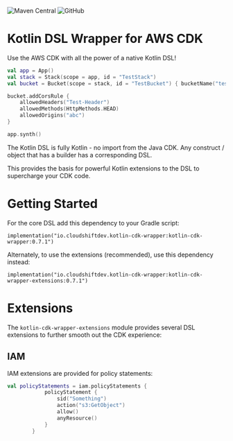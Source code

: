 ![Maven Central](https://img.shields.io/maven-central/v/io.cloudshiftdev.awscdk-dsl-kotlin/dsl)
![GitHub](https://img.shields.io/github/license/cloudshiftinc/awscdk-dsl-kotlin)
# Kotlin DSL Wrapper for AWS CDK

Use the AWS CDK with all the power of a native Kotlin DSL!

```kotlin
val app = App()
val stack = Stack(scope = app, id = "TestStack")
val bucket = Bucket(scope = stack, id = "TestBucket") { bucketName("test-bucket") }

bucket.addCorsRule {
    allowedHeaders("Test-Header")
    allowedMethods(HttpMethods.HEAD)
    allowedOrigins("abc")
}

app.synth()
```

The Kotlin DSL is fully Kotlin - no import from the Java CDK.  Any construct / object that has a builder has a corresponding DSL.

This provides the basis for powerful Kotlin extensions to the DSL to supercharge your CDK code.

# Getting Started

For the core DSL add this dependency to your Gradle script:

`implementation("io.cloudshiftdev.kotlin-cdk-wrapper:kotlin-cdk-wrapper:0.7.1")`

Alternately, to use the extensions (recommended), use this dependency instead:

`implementation("io.cloudshiftdev.kotlin-cdk-wrapper:kotlin-cdk-wrapper-extensions:0.7.1")`

# Extensions

The `kotlin-cdk-wrapper-extensions` module provides several DSL extensions to further smooth out the CDK experience:

## IAM

IAM extensions are provided for policy statements:

```kotlin
val policyStatements = iam.policyStatements {
            policyStatement {
                sid("Something")
                action("s3:GetObject")
                allow()
                anyResource()
            }
        }
```

